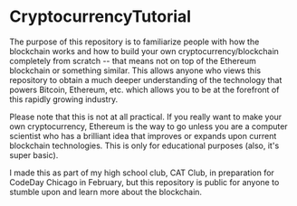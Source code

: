 # CryptocurrencyTutorial
The purpose of this repository is to familiarize people with how the blockchain works and how to build your own cryptocurrency/blockchain
completely from scratch -- that means not on top of the Ethereum blockchain or something similar. This allows anyone who views this
repository to obtain a much deeper understanding of the technology that powers Bitcoin, Ethereum, etc. which allows you to be at the
forefront of this rapidly growing industry.

Please note that this is not at all practical. If you really want to make your own cryptocurrency, Ethereum is the way to go unless you
are a computer scientist who has a brilliant idea that improves or expands upon current blockchain technologies. This is only for
educational purposes (also, it's super basic).

I made this as part of my high school club, CAT Club, in preparation for CodeDay Chicago in February, but this repository is public for anyone to stumble upon and learn more about the blockchain.

